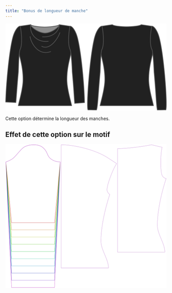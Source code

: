 ```yaml
---
title: "Bonus de longueur de manche"
---
```


![L'option bonus de longueur des manches sur Diana](./sleevelengthbonus.svg)

Cette option détermine la longueur des manches.

## Effet de cette option sur le motif

![Cette image montre l'effet de cette option en superposant plusieurs variantes qui ont une valeur différente pour cette option](diana_sleevelengthbonus_sample.svg "Effet de cette option sur le motif")
